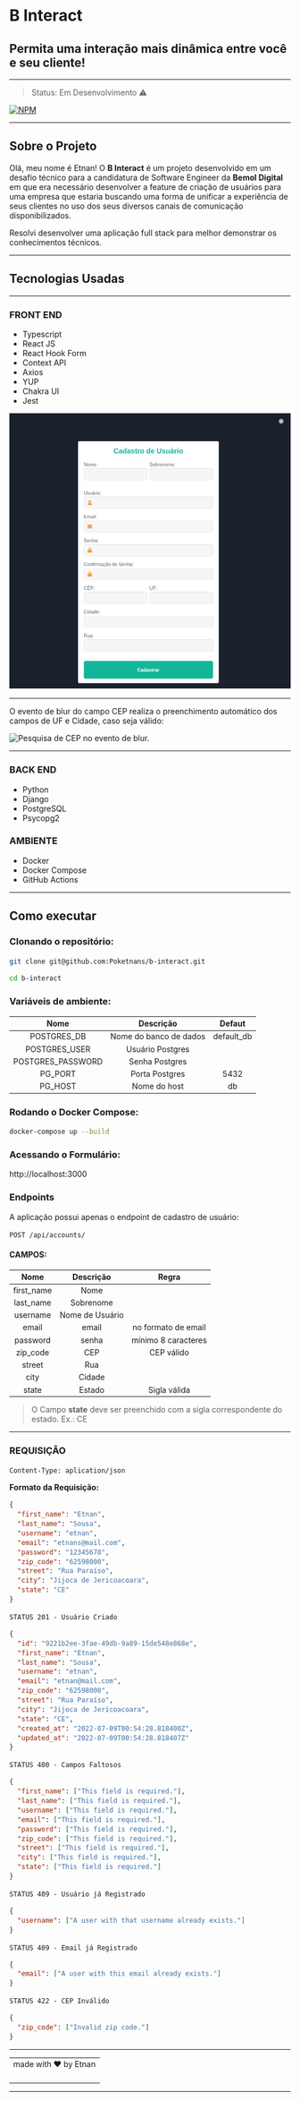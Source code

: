# B Interact

## Permita uma interação mais dinâmica entre você e seu cliente!

---

> Status: Em Desenvolvimento ⚠️

[![NPM](https://img.shields.io/npm/l/react)](https://github.com/Poketnans/metamorfo-tattoo/blob/development/LICENSE)

---

## Sobre o Projeto

Olá, meu nome é Etnan! O **B Interact** é um projeto desenvolvido em um desafio técnico para a candidatura de Software Engineer da **Bemol Digital** em que era necessário desenvolver a feature de criação de usuários para uma empresa que estaria buscando uma forma de unificar a experiência de seus clientes no uso dos seus diversos canais de comunicação disponibilizados.

Resolvi desenvolver uma aplicação full stack para melhor demonstrar os conhecimentos técnicos.

---

## Tecnologias Usadas

---

### FRONT END

- Typescript
- React JS
- React Hook Form
- Context API
- Axios
- YUP
- Chakra UI
- Jest

![Formulário de criação se usuário.](/assets/images/b-interact-cadastro.png "Formulário de criação se usuário.")

---

O evento de blur do campo CEP realiza o preenchimento automático dos campos de UF e Cidade, caso seja válido:

![Pesquisa de CEP no evento de blur.](/assets/images/b-interact-cep.gif "Pesquisa de CEP")

---

### BACK END

- Python
- Django
- PostgreSQL
- Psycopg2

### AMBIENTE

- Docker
- Docker Compose
- GitHub Actions

---

## Como executar

### Clonando o repositório:

```bash
git clone git@github.com:Poketnans/b-interact.git
```

```bash
cd b-interact
```

### Variáveis de ambiente:

|       Nome        |       Descrição        |   Defaut   |
| :---------------: | :--------------------: | :--------: |
|    POSTGRES_DB    | Nome do banco de dados | default_db |
|   POSTGRES_USER   |    Usuário Postgres    |            |
| POSTGRES_PASSWORD |     Senha Postgres     |            |
|      PG_PORT      |     Porta Postgres     |    5432    |
|      PG_HOST      |      Nome do host      |     db     |

### Rodando o Docker Compose:

```bash
docker-compose up --build
```

### Acessando o Formulário:

http://localhost:3000

### Endpoints

A aplicação possui apenas o endpoint de cadastro de usuário:

`POST /api/accounts/`

#### **CAMPOS:**

|    Nome    |    Descrição    |        Regra        |
| :--------: | :-------------: | :-----------------: |
| first_name |      Nome       |                     |
| last_name  |    Sobrenome    |                     |
|  username  | Nome de Usuário |                     |
|   email    |      email      | no formato de email |
|  password  |      senha      | mínimo 8 caracteres |
|  zip_code  |       CEP       |     CEP válido      |
|   street   |       Rua       |                     |
|    city    |     Cidade      |                     |
|   state    |     Estado      |    Sigla válida     |

> O Campo **state** deve ser preenchido com a sigla correspondente do estado. Ex.: CE

---

### **REQUISIÇÂO**

`Content-Type: aplication/json`

**Formato da Requisição:**

```json
{
  "first_name": "Etnan",
  "last_name": "Sousa",
  "username": "etnan",
  "email": "etnans@mail.com",
  "password": "12345678",
  "zip_code": "62598000",
  "street": "Rua Paraíso",
  "city": "Jijoca de Jericoacoara",
  "state": "CE"
}
```

`STATUS 201 - Usuário Criado`

```json
{
  "id": "9221b2ee-3fae-49db-9a89-15de548e868e",
  "first_name": "Etnan",
  "last_name": "Sousa",
  "username": "etnan",
  "email": "etnan@mail.com",
  "zip_code": "62598000",
  "street": "Rua Paraíso",
  "city": "Jijoca de Jericoacoara",
  "state": "CE",
  "created_at": "2022-07-09T00:54:28.818400Z",
  "updated_at": "2022-07-09T00:54:28.818407Z"
}
```

`STATUS 400 - Campos Faltosos`

```json
{
  "first_name": ["This field is required."],
  "last_name": ["This field is required."],
  "username": ["This field is required."],
  "email": ["This field is required."],
  "password": ["This field is required."],
  "zip_code": ["This field is required."],
  "street": ["This field is required."],
  "city": ["This field is required."],
  "state": ["This field is required."]
}
```

`STATUS 409 - Usuário já Registrado`

```json
{
  "username": ["A user with that username already exists."]
}
```

`STATUS 409 - Email já Registrado`

```json
{
  "email": ["A user with this email already exists."]
}
```

`STATUS 422 - CEP Inválido`

```json
{
  "zip_code": ["Invalid zip code."]
}
```

---

<table textAlign="center" style="margin: 0 auto;">
  <tr>
    <td align="center" title="Etnan">
    made with ❤️ by Etnan
    </td>   
  </tr>
  <tr>
    <td align="center" title="Etnan"><a href="https://github.com/Poketnans"><img src="https://avatars.githubusercontent.com/u/82735052?v=4" width="100px;" alt=""/><br />
    </td>   
  </tr>
</table>
<hr/>
